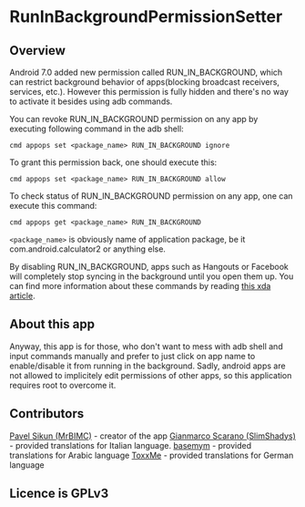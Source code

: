 # RunInBackgroundPermissionSetter

Overview
---
Android 7.0 added new permission called RUN_IN_BACKGROUND, which can restrict background behavior of apps(blocking broadcast receivers, services, etc.). However this permission is fully hidden and there's no way to activate it besides using adb commands.

You can revoke RUN_IN_BACKGROUND permission on any app by executing following command in the adb shell:

```cmd appops set <package_name> RUN_IN_BACKGROUND ignore```

To grant this permission back, one should execute this:

```cmd appops set <package_name> RUN_IN_BACKGROUND allow```

To check status of RUN_IN_BACKGROUND permission on any app, one can execute this command:

```cmd appops get <package_name> RUN_IN_BACKGROUND```


```<package_name>``` is obviously name of application package, be it com.android.calculator2 or anything else.

By disabling RUN_IN_BACKGROUND, apps such as Hangouts or Facebook will completely stop syncing in the background until you open them up.
You can find more information about these commands by reading [this xda article](https://www.xda-developers.com/freeze-app-background-processes-without-root-android-nougat).

About this app
---
Anyway, this app is for those, who don't want to mess with adb shell and input commands manually and prefer to just click on app name to enable/disable it from running in the background.
Sadly, android apps are not allowed to implicitely edit permissions of other apps, so this application requires root to overcome it.


Contributors
---
[Pavel Sikun (MrBIMC)](https://github.com/MrBIMC) - creator of the app
[Gianmarco Scarano (SlimShadys)](https://github.com/SlimShadys) - provided translations for Italian language.
[basemym](https://github.com/basemym) - provided translations for Arabic language
[ToxxMe](https://github.com/ToxxMe) - provided translations for German language


Licence is GPLv3
----




